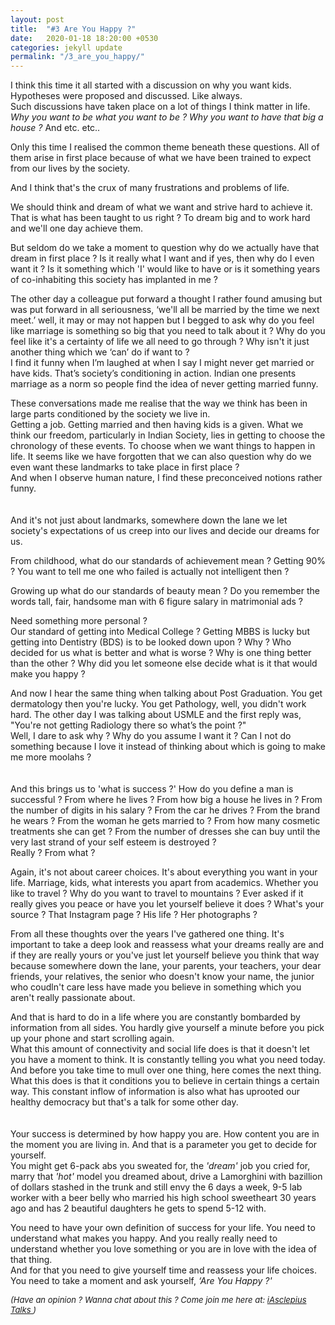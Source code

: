 ```yaml
---
layout: post
title:  "#3 Are You Happy ?"
date:   2020-01-18 18:20:00 +0530
categories: jekyll update
permalink: "/3_are_you_happy/"
---
```


I think this time it all started with a discussion on why you want kids. Hypotheses were proposed and discussed. Like always.<br/>
Such discussions have taken place on a lot of things I think matter in life. <i>Why you want to be what you want to be ? Why you want to have that big a house ?</i> And etc. etc..

Only this time I realised the common theme beneath these questions. All of them arise in first place because of what we have been trained to expect from our lives by the society. 

And I think that's the crux of many frustrations and problems of life. 

We should think and dream of what we want and strive hard to achieve it. That is what has been taught to us right ? To dream big and to work hard and we'll one day achieve them. 

But seldom do we take a moment to question why do we actually have that dream in first place ? Is it really what I want and if yes, then why do I even want it ? Is it something which 'I' would like to have or is it something years of co-inhabiting this society has implanted in me ?

The other day a colleague put forward a thought I rather found amusing but was put forward in all seriousness, ‘we'll all be married by the time we next meet.’
well, it may or may not happen but I begged to ask why do you feel like marriage is something so big that you need to talk about it ? Why do you feel like it's a certainty of life we all need to go through ? Why isn't it just another thing which we ‘can’ do if want to ?<br/>
I find it funny when I’m laughed at when I say I might never get married or have kids. That’s society’s conditioning in action. Indian one presents marriage as a norm so people find the idea of never getting married funny.

These conversations made me realise that the way we think has been in large parts conditioned by the society we live in.<br/>
Getting a job. Getting married and then having kids is a given. What we think our freedom, particularly in Indian Society, lies in getting to choose the chronology of these events. To choose when we want things to happen in life. It seems like we have forgotten that we can also question why do we even want these landmarks to take place in first place ?<br/>
And when I observe human nature, I find these preconceived notions rather funny.
<br/>
<br/>
<br/>
And it's not just about landmarks, somewhere down the lane we let society's expectations of us creep into our lives and decide our dreams for us. 

From childhood, what do our standards of achievement mean ? Getting 90% ? You want to tell me one who failed is actually not intelligent then ?<br/>

Growing up what do our standards of beauty mean ? Do you remember the words tall, fair, handsome man with 6 figure salary in matrimonial ads ?

Need something more personal ?<br/> 
Our standard of getting into Medical College ? Getting MBBS is lucky but getting into Dentistry (BDS) is to be looked down upon ? Why ? Who decided for us what is better and what is worse ? Why is one thing better than the other ? Why did you let someone else decide what is it that would make you happy ?

And now I hear the same thing when talking about Post Graduation. You get dermatology then you're lucky. You get Pathology, well, you didn't work hard. 
The other day I was talking about USMLE and the first reply was, "You're not getting Radiology there so what’s the point ?"<br/>
Well, I dare to ask why ? Why do you assume I want it ? Can I not do something because I love it instead of thinking about which is going to make me more moolahs ?
<br/>
<br/>
<br/>
And this brings us to 'what is success ?'
How do you define a man is successful ? From where he lives ? From how big a house he lives in ? From the number of digits in his salary ? From the car he drives ? From the brand he wears ? From the woman he gets married to ? From how many cosmetic treatments she can get ? From the number of dresses she can buy until the very last strand of your self esteem is destroyed ?<br/>
Really ? From what ?

Again, it's not about career choices. It's about everything you want in your life. Marriage, kids, what interests you apart from academics. Whether you like to travel ? Why do you want to travel to mountains ? Ever asked if it really gives you peace or have you let yourself believe it does ? What's your source ? That Instagram page ? His life ? Her photographs ?

From all these thoughts over the years I've gathered one thing. It's important to take a deep look and reassess what your dreams really are and if they are really yours or you've just let yourself believe you think that way because somewhere down the lane, your parents, your teachers, your dear friends, your relatives, the senior who doesn't know your name, the junior who coudln't care less have made you believe in something which you aren't really passionate about.

And that is hard to do in a life where you are constantly bombarded by information from all sides. You hardly give yourself a minute before you pick up your phone and start scrolling again.<br/>
What this amount of connectivity and social life does is that it doesn't let you have a moment to think. It is constantly telling you what you need today. And before you take time to mull over one thing, here comes the next thing. What this does is that it conditions you to believe in certain things a certain way. This constant inflow of information is also what has uprooted our healthy democracy but that's a talk for some other day.
<br/>
<br/>
<br/>
Your success is determined by how happy you are. How content you are in the moment you are living in. And that is a parameter you get to decide for yourself.<br/>
You might get 6-pack abs you sweated for, the <i>'dream'</i> job you cried for, marry that <i>'hot'</i> model you dreamed about, drive a Lamorghini with bazillion of dollars stashed in the trunk and still envy the 6 days a week, 9-5 lab worker with a beer belly who married his high school sweetheart 30 years ago and has 2 beautiful daughters he gets to spend 5-12 with.

You need to have your own definition of success for your life. You need to understand what makes you happy. And you really really need to understand whether you love something or you are in love with the idea of that thing.<br/>
And for that you need to give yourself time and reassess your life choices. You need to take a moment and ask yourself, <i>‘Are You Happy ?'</i>

<font size="2">
 	<i>
 	(Have an opinion ? Wanna chat about this ? Come join me here at: <a href="https://t.me/iAsclepiusTalks">iAsclepius Talks </a>)
 </i>
 </font>
